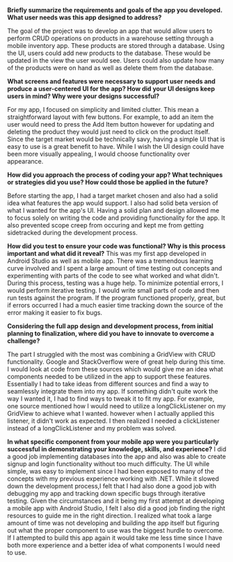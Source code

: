 **Briefly summarize the requirements and goals of the app you developed. What user needs was this app designed to address?**

The goal of the project was to develop an app that would allow users to perform CRUD operations on products in a warehouse setting through a mobile inventory app. These products are stored through a database. Using the UI, users could add new products to the database. These would be updated in the view the user would see. Users could also update how many of the products were on hand as well as delete them from the database.

**What screens and features were necessary to support user needs and produce a user-centered UI for the app? How did your UI designs keep users in mind? Why were your designs successful?**

For my app, I focused on simplicity and limited clutter. This mean a straightforward layout with few buttons. For example, to add an item the user would need to press the Add Item button however for updating and deleting the product they would just need to click on the product itself. Since the target market would be technically savy, having a simple UI that is easy to use is a great benefit to have. While I wish the UI design could have been more visually appealing, I would choose functionality over appearance. 

**How did you approach the process of coding your app? What techniques or strategies did you use? How could those be applied in the future?**

Before starting the app, I had a target market chosen and also had a solid idea what features the app would support. I also had solid beta version of what I wanted for the app's UI. Having a solid plan and design allowed me to focus solely on writing the code and providing functionality for the app. It also prevented scope creep from occuring and kept me from getting sidetracked during the development process.

**How did you test to ensure your code was functional? Why is this process important and what did it reveal?**
This was my first app developed in Android Studio as well as mobile app. There was a tremendous learning curve involved and I spent a large amount of time testing out concepts and experimenting with parts of the code to see what worked and what didn't. During this process, testing was a huge help. To minimize potential errors, I would perform iterative testing. I would write small parts of code and then run tests against the program. If the program functioned properly, great, but if errors occurred I had a much easier time tracking down the source of the error making it easier to fix bugs.

**Considering the full app design and development process, from initial planning to finalization, where did you have to innovate to overcome a challenge?**

The part I struggled with the most was combining a GridView with CRUD functionality. Google and StackOverflow were of great help during this time. I would look at code from these sources which would give me an idea what components needed to be utilized in the app to support these features. Essentially I had to take ideas from different sources and find a way to seamlessly integrate them into my app. If something didn't quite work the way I wanted it, I had to find ways to tweak it to fit my app. For example, one source mentioned how I would need to utilize a longClickListener on my GridView to achieve what I wanted. however when I actually applied this listener, it didn't work as expected. I then realized I needed a clickListener instead of a longClickListener and my problem was solved.

**In what specific component from your mobile app were you particularly successful in demonstrating your knowledge, skills, and experience?**
I did a good job implementing databases into the app and also was able to create signup and login functionality without too much difficulty. The UI while simple, was easy to implement since I had been exposed to many of the concepts with my previous experience working with .NET.
While it slowed down the development process,I felt that I had also done a good job with debugging my app and tracking down specific bugs through iterative testing. Given the circumstances and it being my first attempt at developing a mobile app with Android Studio, I felt I also did a good job finding the right resources to guide me in the right direction. I realized what took a large amount of time was not developing and building the app itself but figuring out what the proper component to use was the biggest hurdle to overcome. If I attempted to build this app again it would take me less time since I have both more experience and a better idea of what components I would need to use.    
